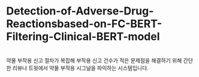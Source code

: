 # Detection-of-Adverse-Drug-Reactionsbased-on-FC-BERT-Filtering-Clinical-BERT-model

<br>약물 부작용 신고 절차가 복잡해 부작용 신고 건수가 적은 문제점을 해결하기 위해 간단한 리뷰나 트윗에서 약물 부작용 시그널을 파익하는 시스템입니다.</br>
